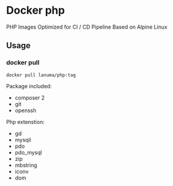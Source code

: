 # Docker php

PHP Images Optimized for CI / CD Pipeline Based on Alpine Linux

## Usage 
### docker pull
```
docker pull lanuma/php:tag
```


Package included:

- composer 2
- git
- openssh

Php extenstion:

- gd
- mysqli 
- pdo 
- pdo_mysql 
- zip 
- mbstring 
- iconv 
- dom
